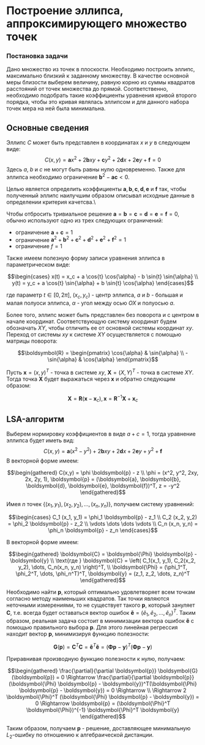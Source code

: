 <h1 align="left">Построение эллипса, аппроксимирующего множество точек</h1>

<h3 align="left">Постановка задачи</h3>

Дано множество из точек в плоскости. Необходимо построить эллипс, максимально близкий к заданному множеству. В качестве основной меры близости выберем величину, равную корню из суммы квадратов расстояний от точек множества до прямой. Соответственно, необходимо подобрать такие коэффициенты уравнения кривой второго порядка, чтобы это кривая являлась эллипсом и для данного набора точек мера на ней была минимальна.

<!-- <img align="center" src="https://github.com/vkonov2/Geometry-Projects/blob/f0d3c3b501848cacb86ef4eb328352338f184da4/Preliminary-Algorithms/Least-Square-Line-Fitting/images/6.jpg" alt="c" width="500" height="500"/> -->

<h2 align="left">Основные сведения</h2>

Эллипс $C$ может быть представлен в координатах $x$ и $y$ в следующем виде:
$$C(x,y) = \boldsymbol{a} x^2 + 2\boldsymbol{b} xy + \boldsymbol{c}y^2 + 2 \boldsymbol{d} x + 2 \boldsymbol{e} y + \boldsymbol{f} = 0$$
Здесь $a$, $b$ и $c$ не могут быть равны нулю одновременно. Также для эллипса необходимо ограничение $\boldsymbol{b}^2-\boldsymbol{a}\boldsymbol{c} < 0$.

Целью является определить коэффициенты $\boldsymbol{a}, \boldsymbol{b}, \boldsymbol{c}, \boldsymbol{d}, \boldsymbol{e}$ и $\boldsymbol{f}$ так, чтобы полученный эллипс наилучшим образом описывал исходные данные в определении критерия качетсва.\\

Чтобы отбросить тривиальное решение $\boldsymbol{a} = \boldsymbol{b} = \boldsymbol{c} = \boldsymbol{d} = \boldsymbol{e} = \boldsymbol{f} = 0$, обычно используют одно из трех следующих ограничений:
- ограничение $\boldsymbol{a}+\boldsymbol{c}=1$
- ограничение $\boldsymbol{a}^2 + \boldsymbol{b}^2 + \boldsymbol{c}^2 + \boldsymbol{d}^2 + \boldsymbol{e}^2 + \boldsymbol{f}^2 = 1$
- ограничение $f = 1$

Также имеем полезную форму записи уравнения эллипса в параметрическом виде:

$$\begin{cases}
	x(t) = x_c + a \cos{t} \cos{\alpha} - b \sin{t} \sin{\alpha} \\
	y(t) = y_c + a \cos{t} \sin{\alpha} + b \sin{t} \cos{\alpha}
\end{cases}$$

где параметр $t \in [0, 2\pi]$, $(x_c, y_c)$ - центр эллипса, $a$ и $b$ - большая и малая полуоси эллипса, $\alpha$ - угол между осью $OX$ и полуосью $a$.

Более того, эллипс может быть представлен без поворота и с центром в начале координат. Соответствующую систему координат будем обозначать $XY$, чтобы отличить ее от основной системы координат $xy$. Переход от системы $xy$ к системе $XY$ осуществляется с помощью матрицы поворота:

$$\boldsymbol{R} = \begin{pmatrix}
	\cos{\alpha} & \sin{\alpha} \\
	-\sin{\alpha} & \cos{\alpha}
\end{pmatrix}$$

Пусть $\boldsymbol{x} = (x, y)^T$ - точка в системе $xy$, $\boldsymbol{X} = (X,Y)^T$ - точка в системе $XY$. Тогда точка $\boldsymbol{X}$ будет выражаться через $\boldsymbol{x}$ и обратно следующим образом:

$$\boldsymbol{X} = \boldsymbol{R} (\boldsymbol{x} - \boldsymbol{x}_c), \boldsymbol{x} = \boldsymbol{R}^{-1} \boldsymbol{X} + \boldsymbol{x}_c$$

<h2 align="left">LSA-алгоритм</h2>

Выберем нормировку коэффициентов в виде $a+c = 1$, тогда уравнение эллипса будет иметь вид:
$$C(x,y) = \boldsymbol{a}(x^2 - y^2) + 2 \boldsymbol{b}x y + 2 \boldsymbol{d} x + 2 \boldsymbol{e} y + y^2 + \boldsymbol{f}$$
В векторной форме имеем:

$$\begin{gathered}
	C(x,y) = \phi \boldsymbol{p} - z \\
	\phi = (x^2, y^2, 2xy, 2x, 2y, 1),  \boldsymbol{p} = (\boldsymbol{a}, \boldsymbol{b}, \boldsymbol{d}, \boldsymbol{e}, \boldsymbol{f})^T,  z = -y^2 
\end{gathered}$$

Имея $n$ точек $\{(x_1, y_1), (x_2, y_2), \dots, (x_n, y_n)\}$, получаем систему уравнений:

$$\begin{cases}
	C_1 (x_1, y_1) = \phi_1 \boldsymbol{p} - z_1 \\
	C_2 (x_2, y_2) = \phi_2 \boldsymbol{p} - z_2 \\
	\vdots \dots \dots \vdots \\
	C_n (x_n, y_n) = \phi_n \boldsymbol{p} - z_n
\end{cases}$$

В векторной форме имеем:

$$\begin{gathered}
	\boldsymbol{C} = \boldsymbol{\Phi} \boldsymbol{p} - \boldsymbol{y} \\
	\text{где } \boldsymbol{C} = \left( C_1(x_1, y_1), C_2(x_2, y_2), \dots, C_n(x_n, y_n) \right)^T, \\
	\boldsymbol{\Phi} = (\phi_1^T, \phi_2^T, \dots, \phi_n^T)^T, \boldsymbol{y} = (z_1, z_2, \dots, z_n)^T
\end{gathered}$$

Необходимо найти $\boldsymbol{p}$, который оптимально удовлетворяет всем точкам согласно методу наименьших квадратов. Так точки являются неточными измерениями, то не существует такого $\boldsymbol{p}$, который зануляет $\boldsymbol{C}$, т.е. всегда будет оставаться вектор ошибок $\boldsymbol{\tilde{e}} = (\tilde{e}_1, \tilde{e}_2, \dots, \tilde{e}_n)^T$. Таким образом, реальная задача состоит в минимизации вектора ошибок $\boldsymbol{\tilde{e}}$ с помощью правильного выбора $\boldsymbol{p}$. Для этого линейная регрессия находит вектор $\boldsymbol{p}$, минимизируя функцию полезности:

$$\boldsymbol{G}(\boldsymbol{p}) = \boldsymbol{C}^T \boldsymbol{C} = \boldsymbol{\tilde{e}}^T \boldsymbol{\tilde{e}} = (\boldsymbol{\Phi} \boldsymbol{p} - \boldsymbol{y})^T(\boldsymbol{\Phi} \boldsymbol{p} - \boldsymbol{y})$$

Приравнивая производную функцию полезности к нулю, получаем:

$$\begin{gathered}
	\frac{\partial}{\partial \boldsymbol{p}} \boldsymbol{G}(\boldsymbol{p}) = 0 \Rightarrow \frac{\partial}{\partial \boldsymbol{p}} (\boldsymbol{\Phi} \boldsymbol{p} - \boldsymbol{y})^T(\boldsymbol{\Phi} \boldsymbol{p} - \boldsymbol{y}) = 0 \Rightarrow \\
	\Rightarrow 2 \boldsymbol{\Phi}^T (\boldsymbol{\Phi} \boldsymbol{p} - \boldsymbol{y}) = 0 \Rightarrow \boldsymbol{p} = (\boldsymbol{\Phi}^T \boldsymbol{\Phi})^{-1} \boldsymbol{\Phi}^T \boldsymbol{y}
\end{gathered}$$

Таким образом, получаем $\boldsymbol{p}$ - решение, доставляющее минимальную $L_2$-ошибку по отношению к алгебраической дистанции.

<!-- <img align="center" src="https://github.com/vkonov2/Geometry-Projects/blob/630232146f9498147a11eb3fc29c8c9fd458934a/Segment-Reconstruction/images/b1.png" alt="c" width="150" height="150"/> -->
